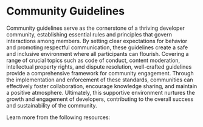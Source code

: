 # Community Guidelines

Community guidelines serve as the cornerstone of a thriving developer community, establishing essential rules and principles that govern interactions among members. By setting clear expectations for behavior and promoting respectful communication, these guidelines create a safe and inclusive environment where all participants can flourish. Covering a range of crucial topics such as code of conduct, content moderation, intellectual property rights, and dispute resolution, well-crafted guidelines provide a comprehensive framework for community engagement. Through the implementation and enforcement of these standards, communities can effectively foster collaboration, encourage knowledge sharing, and maintain a positive atmosphere. Ultimately, this supportive environment nurtures the growth and engagement of developers, contributing to the overall success and sustainability of the community.

Learn more from the following resources:

